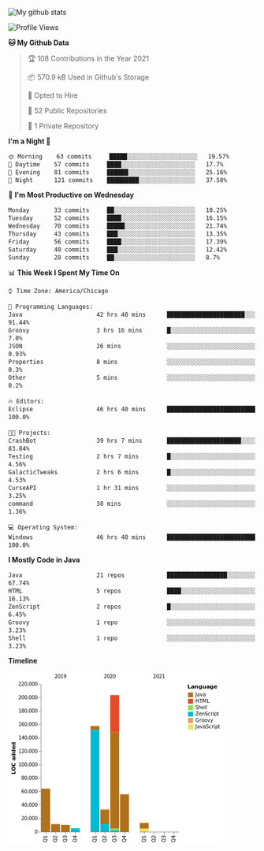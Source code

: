 ![My github stats](https://github-readme-stats.vercel.app/api?username=romvoid95&theme=gruvbox&include_all_commits=true&show_icons=true")

<!--START_SECTION:waka-->
![Profile Views](http://img.shields.io/badge/Profile%20Views-0-blue)

**🐱 My Github Data** 

> 🏆 108 Contributions in the Year 2021
 > 
> 📦 570.9 kB Used in Github's Storage 
 > 
> 💼 Opted to Hire
 > 
> 📜 52 Public Repositories 
 > 
> 🔑 1 Private Repository 
 > 
**I'm a Night 🦉** 

```text
🌞 Morning    63 commits     █████░░░░░░░░░░░░░░░░░░░░   19.57% 
🌆 Daytime    57 commits     ████░░░░░░░░░░░░░░░░░░░░░   17.7% 
🌃 Evening    81 commits     ██████░░░░░░░░░░░░░░░░░░░   25.16% 
🌙 Night      121 commits    █████████░░░░░░░░░░░░░░░░   37.58%

```
📅 **I'm Most Productive on Wednesday** 

```text
Monday       33 commits     ██░░░░░░░░░░░░░░░░░░░░░░░   10.25% 
Tuesday      52 commits     ████░░░░░░░░░░░░░░░░░░░░░   16.15% 
Wednesday    70 commits     █████░░░░░░░░░░░░░░░░░░░░   21.74% 
Thursday     43 commits     ███░░░░░░░░░░░░░░░░░░░░░░   13.35% 
Friday       56 commits     ████░░░░░░░░░░░░░░░░░░░░░   17.39% 
Saturday     40 commits     ███░░░░░░░░░░░░░░░░░░░░░░   12.42% 
Sunday       28 commits     ██░░░░░░░░░░░░░░░░░░░░░░░   8.7%

```


📊 **This Week I Spent My Time On** 

```text
⌚︎ Time Zone: America/Chicago

💬 Programming Languages: 
Java                     42 hrs 40 mins      ██████████████████████░░░   91.44% 
Groovy                   3 hrs 16 mins       █░░░░░░░░░░░░░░░░░░░░░░░░   7.0% 
JSON                     26 mins             ░░░░░░░░░░░░░░░░░░░░░░░░░   0.93% 
Properties               8 mins              ░░░░░░░░░░░░░░░░░░░░░░░░░   0.3% 
Other                    5 mins              ░░░░░░░░░░░░░░░░░░░░░░░░░   0.2%

🔥 Editors: 
Eclipse                  46 hrs 40 mins      █████████████████████████   100.0%

🐱‍💻 Projects: 
CrashBot                 39 hrs 7 mins       █████████████████████░░░░   83.84% 
Testing                  2 hrs 7 mins        █░░░░░░░░░░░░░░░░░░░░░░░░   4.56% 
GalacticTweaks           2 hrs 6 mins        █░░░░░░░░░░░░░░░░░░░░░░░░   4.53% 
CurseAPI                 1 hr 31 mins        ░░░░░░░░░░░░░░░░░░░░░░░░░   3.25% 
command                  38 mins             ░░░░░░░░░░░░░░░░░░░░░░░░░   1.36%

💻 Operating System: 
Windows                  46 hrs 40 mins      █████████████████████████   100.0%

```

**I Mostly Code in Java** 

```text
Java                     21 repos            █████████████████░░░░░░░░   67.74% 
HTML                     5 repos             ████░░░░░░░░░░░░░░░░░░░░░   16.13% 
ZenScript                2 repos             █░░░░░░░░░░░░░░░░░░░░░░░░   6.45% 
Groovy                   1 repo              ░░░░░░░░░░░░░░░░░░░░░░░░░   3.23% 
Shell                    1 repo              ░░░░░░░░░░░░░░░░░░░░░░░░░   3.23%

```


**Timeline**

![Chart not found](https://raw.githubusercontent.com/ROMVoid95/ROMVoid95/master/charts/bar_graph.png) 


<!--END_SECTION:waka-->
